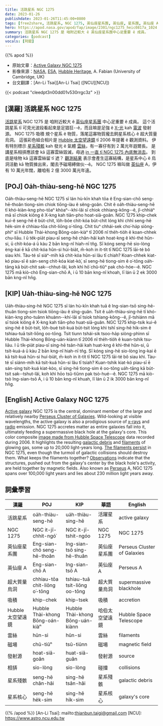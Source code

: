 ```yaml
---
title: 活跳星系 NGC 1275
date: 2023-01-26
publishdate: 2023-01-26T11:45:00+0800
tags: [free2share, 活跳星系, NGC 1275, 英仙座星系團, 英仙座, 星系團, 英仙座 A, 超大質量烏洞, 吸積, Hubble 太空望遠鏡, 雲絲, 磁場, 發射源, 星系殘骸, 星系核心]
hero: https://apod.nasa.gov/apod/fap/image/2301/ngc1275_heic0817a_1024.jpg
summary: 活跳星系 NGC 1275 是 咱附近較大 ê 英仙座星系團中心足重要 ê 成員。
categories: [podcast]
vocals: [阿錕]
---
```


{{% apod %}}

- 原始文章：[Active Galaxy NGC 1275](https://apod.nasa.gov/apod/ap230120.html)
- 影像來源：[NASA](https://www.nasa.gov/), [ESA](https://www.esa.int/), [Hubble Heritage](https://hubblesite.org/resource-gallery/learning-resources/hubble-heritage), A. Fabian (University of Cambridge, UK)
- 台文翻譯：[An-Li Tsai][An-Li Tsai] ([NCU][NCU])

{{< podcast "cleedpt3n00dd01v530rrgc3z" >}}

## [漢羅] 活跳星系 NGC 1275
[活跳星系][Active galaxy] NGC 1275 是 咱附近較大 ê [英仙座星系團][Perseus Cluster of Galaxies] 中心足重要 ê 成員。
這个活跳星系 tī 可見光波段看起來是足猖狂--ê，而且嘛是足強 ê [X-光][x-rays] kah [電波][radio] 發射源。
NGC 1275 吸積 規个星系 ê 物質，落尾這寡物質攏去飼星系核心 ê 超大質量烏洞。
這張彩色組合相片是 [Hubble 太空望遠鏡][image made from Hubble Space Telescope] tī 2006 年提著 ê 觀測資料。
伊有特別標示 [星系殘骸][galactic debris] kah 發光 ê 氣體 [雲絲][filaments]，有一寡仔有到 2 萬光年遐爾長。
是講星系相挵應該會 kā 這寡雲絲毀滅，毋過 [in 一直 tī NGC 1275 內底無消去][The filaments persist]。
到底是啥物 kā 這寡雲絲留 tī 遮？
[觀測結果][Observations] 表示會產生這寡結構，是星系中心 ê 烏洞活動 kā 物質捒出來，閣去予磁場縛做伙--ê。
NGC 1275 嘛叫做 [英仙座][Perseus] A，伊有 10 萬光年闊，離咱有 2 億 3000 萬光年遠。

## [POJ] Oa̍h-thiàu-seng-hē NGC 1275
Oa̍h-thiàu-seng-hē NGC 1275 sī lán hù-kīn khah tōa ê Eng-sian-chō seng-hē-thoân tiong-sim chiok tiōng-iàu ê sêng-goân.
Chit ê oa̍h-thiàu-seng-hē tī khó-kiàn-kng pho-tōaⁿ khòaⁿ--khí-lâi sī chiok chhiang-kông--ê, jî-chhiáⁿ mā sī chiok kiông ê X-kng kah tiān-pho hoat-siā-goân.
NGC 1275 khip-chek kui-ê seng-hē ê bu̍t-chit, lo̍h-bóe chit-kóa bu̍t-chit lóng khì chhī seng-hē he̍k-sim ê chhiau-tōa chit-liōng o͘-tōng.
Chit tiuⁿ chhái-sek cho͘-ha̍p siòng-phìⁿ sī Hubble Thài-khong Bōng-oán-kiàⁿ tī 2006 nî the̍h-tio̍h ê koan-chhek chu-liāu.
I ū te̍k-pia̍t piau-sī seng-hē chân-hâi kah hoat-kng ê khì-thé hûn-si, ū chi̍t-kóa-á ū kàu 2 bān kng-nî hiah-nī tn̂g.
Sī kóng seng-hē sio-lòng èng-kai ē kā chit-kóa hûn-si húi-bia̍t, m̄-koh in it-ti̍t tī NGC 1275 lāi-té bô siau khì.
Tàu-té sī siáⁿ-mi̍h kā chit-kóa hûn-si lâu tī chiah?
Koan-chhek kiat-kó piau-sī ē sán-seng chit-kóa kiat-kò͘, sī seng-hē tiong-sim ê o͘-tōng oa̍h-tāng kā bu̍t-chit sak--chhut-lâi, koh khì hō͘ chû-tiûⁿ pak chò-hóe--ê.
NGC 1275 mā kiò-chò Eng-sian-chō A, i ū 10 bān kng-nî khoah, lī lán ū 2 ek 3000 bān kng-nî hn̄g.

## [KIP] Ua̍h-thiàu-sing-hē NGC 1275
Ua̍h-thiàu-sing-hē NGC 1275 sī lán hù-kīn khah tuā ê Ing-sian-tsō sing-hē-thuân tiong-sim tsiok tiōng-iàu ê sîng-guân.
Tsit ê ua̍h-thiàu-sing-hē tī khó-kiàn-kng pho-tuānn khuànn--khí-lâi sī tsiok tshiang-kông--ê, jî-tshiánn mā sī tsiok kiông ê X-kng kah tiān-pho huat-siā-guân.
NGC 1275 khip-tsik kui-ê sing-hē ê bu̍t-tsit, lo̍h-bué tsit-kuá bu̍t-tsit lóng khì tshī sing-hē hi̍k-sim ê tshiau-tuā tsit-liōng oo-tōng.
Tsit tiunn tshái-sik tsoo-ha̍p siòng-phìnn sī Hubble Thài-khong Bōng-uán-kiànn tī 2006 nî the̍h-tio̍h ê kuan-tshik tsu-liāu.
I ū ti̍k-pia̍t piau-sī sing-hē tsân-hâi kah huat-kng ê khì-thé hûn-si, ū tsi̍t-kuá-á ū kàu 2 bān kng-nî hiah-nī tn̂g.
Sī kóng sing-hē sio-lòng ìng-kai ē kā tsit-kuá hûn-si huí-bia̍t, m̄-koh in it-ti̍t tī NGC 1275 lāi-té bô siau khì.
Tàu-té sī siánn-mi̍h kā tsit-kuá hûn-si lâu tī tsiah?
Kuan-tshik kiat-kó piau-sī ē sán-sing tsit-kuá kiat-kòo, sī sing-hē tiong-sim ê oo-tōng ua̍h-tāng kā bu̍t-tsit sak--tshut-lâi, koh khì hōo tsû-tiûnn pak tsò-hué--ê.
NGC 1275 mā kiò-tsò Ing-sian-tsō A, i ū 10 bān kng-nî khuah, lī lán ū 2 ik 3000 bān kng-nî hn̄g.

## [English] Active Galaxy NGC 1275
[Active galaxy][Active galaxy] NGC 1275 is the central, dominant member of the large and relatively nearby [Perseus Cluster of Galaxies][Perseus Cluster of Galaxies].
Wild-looking at visible wavelengths, the active galaxy is also a prodigious source of [x-rays][x-rays] and [radio][radio] emission.
NGC 1275 accretes matter as entire galaxies fall into it, ultimately feeding a supermassive black hole at the galaxy's core.
This color composite [image made from Hubble Space Telescope][image made from Hubble Space Telescope] data recorded during 2006.
It highlights the resulting [galactic debris][galactic debris] and [filaments][filaments] of glowing gas, some up to 20,000 light-years long.
[The filaments persist][The filaments persist] in NGC 1275, even though the turmoil of galactic collisions should destroy them.
What keeps the filaments together?
[Observations][Observations] indicate that the structures, pushed out from the galaxy's center by the black hole's activity, are held together by magnetic fields.
Also known as [Perseus][Perseus] A, NGC 1275 spans over 100,000 light years and lies about 230 million light years away.


## 詞彙學習

|漢羅|POJ|KIP|華語|English|
|-|-|-|-|-|
|活跳星系|oa̍h-thiàu-seng-hē|ua̍h-thiàu-sing-hē|活躍星系|active galaxy|
|NGC 1275|NGC it-jī-chhit-ngó͘|NGC it-jī-tshit-ngóo|NGC 1275|NGC 1275|
|英仙座星系團|Eng-sian-chō seng-hē-thoân|Ing-sian-tsō sing-hē-thuân|英仙座星系團|Perseus Cluster of Galaxies|
|英仙座 A|Eng-sian-chō A|Ing-sian-tsō A|英仙座 A|Perseus A|
|超大質量烏洞|chhiau-tōa chit-liōng o͘-tōng|tshiau-tuā tsit-liōng oo-tōng|超大質量烏洞|supermassive blackhole|
|吸積|khip-chek|khip-tsek|吸積|accretion|
|Hubble 太空望遠鏡|Hubble Thài-khong Bōng-oán-kiàⁿ|Hubble Thài-khong Bōng-uán-kiànn|哈伯太空望遠鏡|Hubble Space Telescope|
|雲絲|hûn-si|hûn-si|雲絲|filaments|
|磁場|chû-tiûⁿ|tsû-tiûnn|磁場|magnetic field|
|發射源|hoat-siā-goân|huat-siā-guân|發射源|source|
|相挵|sio-lòng|sio-lòng|碰撞|collisions|
|星系殘骸|seng-hē chân-hâi|sing-hē tsân-hâi|星系殘骸|galactic debris|
|星系核心|seng-hē he̍k-sim|sing-hē hi̍k-sim|星系核心|galaxy's core|

{{% /apod %}}
[An-Li Tsai]: mailto:thianbun.taigi@gmail.com
[NCU]: https://www.astro.ncu.edu.tw

[copyright]: https://apod.nasa.gov/apod/fap/lib/about_apod.html#srapply
[License]: https://creativecommons.org/licenses/by/2.0/

[Active galaxy]:http://en.wikipedia.org/wiki/Active_galactic_nucleus
[Perseus Cluster of Galaxies]:https://apod.nasa.gov/apod/ap090508.html
[x-rays]:https://chandra.harvard.edu/xray_astro/history.html
[radio]:https://public.nrao.edu/radio-astronomy/the-science-of-radio-astronomy/
[image made from Hubble Space Telescope]:https://hubblesite.org/contents/media/images/2008/28/2375-Image.html
[galactic debris]:https://apod.nasa.gov/apod/ap030505.html
[filaments]:https://apod.nasa.gov/apod/ap050725.html
[The filaments persist]:https://hubblesite.org/contents/news-releases/2008/news-2008-28.html
[Observations]:http://arxiv.org/abs/0808.2712
[Perseus]:https://en.wikipedia.org/wiki/Perseus_(constellation)
